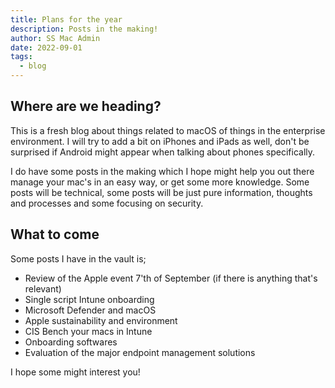 ```yaml
---
title: Plans for the year
description: Posts in the making!
author: SS Mac Admin
date: 2022-09-01
tags:
  - blog
---
```


## Where are we heading?

This is a fresh blog about things related to macOS of things in the enterprise environment. I will try to add a bit on iPhones and iPads as well, don't be surprised if Android might appear when talking about phones specifically. 

I do have some posts in the making which I hope might help you out there manage your mac's in an easy way, or get some more knowledge. Some posts will be technical, some posts will be just pure information, thoughts and processes and some focusing on security.

## What to come

Some posts I have in the vault is;

- Review of the Apple event 7'th of September (if there is anything that's relevant)
- Single script Intune onboarding
- Microsoft Defender and macOS
- Apple sustainability and environment
- CIS Bench your macs in Intune
- Onboarding softwares
- Evaluation of the major endpoint management solutions


I hope some might interest you!